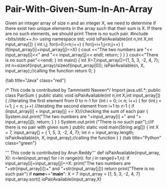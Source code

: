 # Pair-With-Given-Sum-In-An-Array
Given an integer array of size n and an integer X, we need to determine if there exist two unique elements in the array such that their sum is X. If there are no such elements, we should print There is no such pair.
#include <bits/stdc++.h>
using namespace std;
void isPairAvailable(int n,int X,int input_array[])
{
    int i,j;
    for(i=0;i<n;i++)
    {
        for(j=i+1;j<n;j++)
        {
            if(input_array[i]+input_array[j]==X)
            {
                cout <<"The two numbers are "<< input_array[i]<<" and "<< input_array[j]<< endl;
                return;
            }
        }
    }
    cout<<"There is no such pair"<<endl;
}
int main()
{
    int X=7,input_array[]={1, 5, 3, -2, 4, 7};
    int n=sizeof(input_array)/sizeof(input_array[0]);
    isPairAvailable(n, X, input_array);//calling the function
    return 0;
}

{tab title="Java" class="red"}

/* This code is contributed by Tammisetti Naveen*/
Import java.util.*;
public class PairSum
{
	public static void isPairAvailable(int n,int X,int input_array[])
	{
		//iterating the first element from 0 to n-1
		for (int i = 0; i< n; i++)
		{
			for (int j = i+1; j < n; j++) //iterating the second element from i+1 to n-1
			{
				if (input_array[i] + input_array[j] == X)//checking the sum of each pair
				{
					System.out.print("The two numbers are "+input_array[i] +" and "+ input_array[j]);
					return;
				}
			}
		}
		System.out.print ("There is no such pair");//if there is no pair with given sum
	}
	public static void main(String arg[])
	{
		int X = 7, input_array[] = { 1, 5, 3, -2, 4, 7};
		int n = input_array.length;
		isPairAvailable(n, X, input_array);//calling the function
	}
}
{tab title="Python" class="green"}

''' This code is contributed by Arun Reddy'''
def isPairAvailable(input_array, X):
    n=len(input_array)
    for i in range(n):
        for j in range(i+1,n):
            if input_array[i]+input_array[j]==X:
                print("The two numbers are "+str(input_array[i])+" and "+str(input_array[j]))
                return
    print("There is no such pair")
if __name__=="__main__":
    X = 7
    input_array = [1, 5, 3, -2, 4, 7]
    input_array.sort()
    isPairAvailable(input_array,X)
